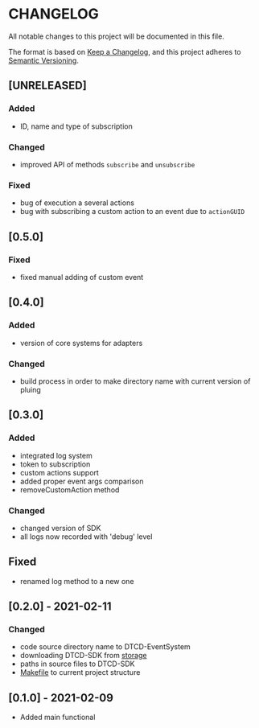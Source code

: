 # CHANGELOG

All notable changes to this project will be documented in this file.

The format is based on [Keep a Changelog](https://keepachangelog.com/en/1.0.0/),
and this project adheres to [Semantic Versioning](https://semver.org/spec/v2.0.0.html).

## [UNRELEASED]

### Added

- ID, name and type of subscription

### Changed

- improved API of methods `subscribe` and `unsubscribe`

### Fixed

- bug of execution a several actions
- bug with subscribing a custom action to an event due to `actionGUID`

## [0.5.0]

### Fixed

- fixed manual adding of custom event

## [0.4.0]

### Added

- version of core systems for adapters

### Changed

- build process in order to make directory name with current version of pluing

## [0.3.0]

### Added

- integrated log system
- token to subscription
- custom actions support
- added proper event args comparison
- removeCustomAction method

### Changed

- changed version of SDK
- all logs now recorded with 'debug' level

## Fixed

- renamed log method to a new one

## [0.2.0] - 2021-02-11

### Changed

- code source directory name to DTCD-EventSystem
- downloading DTCD-SDK from [storage](http://storage.dev.isgneuro.com)
- paths in source files to DTCD-SDK
- [Makefile](Makefile) to current project structure

## [0.1.0] - 2021-02-09

- Added main functional
